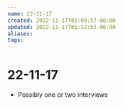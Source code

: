 ```yaml
---
name: 22-11-17
created: 2022-11-17T01:09:57-06:00
updated: 2022-11-17T01:12:02-06:00
aliases: 
tags: 
---
```

# 22-11-17

- Possibly one or two interviews